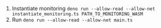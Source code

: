 1. Instantiate monitoring
   `deno run --allow-read --allow-net instantiate_monitoring.ts PATH_TO_MONITORING_WASM`
1. Run `deno run --allow-read --allow-net main.ts`
